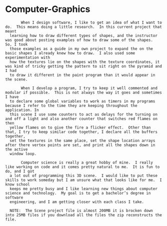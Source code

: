 # Computer-Graphics

           When I design software, I like to get an idea of what I want to do.  This means doing a little research.  In this current project that meant
      learning how to draw different types of shapes, and the instructor was good about posting examples of how to draw some of the shapes.  So, I took
      those examples as a guide in my own project to expand the on the basic shapes I already knew how to draw.  I also used some experimentation with
      how the textures lie on the shapes with the texture coordinates, it was kind of tricky getting the pattern to sit right on the pyramid and I had
      to draw it different in the paint program than it would appear in the scene.
      
           When I develop a program, I try to keep it well commented and modular if possible.  This is not always the way it goes and sometimes I have
      to declare some global variables to work as timers in my programs because I refer to the time they are keeping throughout the application. In
      this scene I use some counters to act as delays for the turning on and off a light and also another counter that switches red flames on then
      yellow flames on to give the fire a flicker effect.  Other than that, I try to keep similar code together, I declare all the buffers together,
      set the textures in the same place, set the shape location arrays after there vertex points are set, and print all the shapes down in the active
      window loop.
      
           Computer science is really a great hobby of mine.  I really like working on code and it comes pretty natural to me.  It is fun to do, and I got
      a lot out of programming this 3D scene.  I would like to put these skills to work someday but I am unsure what that looks like for me.  I know school
      keeps me pretty busy and I like learning new things about computer science and technology.  My goal is to get a bachelor’s degree in software
      engineering, and I am getting closer with each class I take.
      
      NOTE:  The Scene project file is almost 200MB it is brocken down into 25MB files if you download all the files the zip reconstructs the file.
